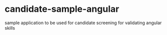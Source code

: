 # candidate-sample-angular
sample application to be used for candidate screening for validating angular skills
